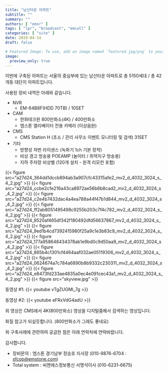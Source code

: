 ```yaml
---
title: "남산타운 아파트"
subtitle: ""
summary: ""
authors: [ "emsr" ]
tags: [ "lpr", "broadcast", "emcall" ]
categories: [ "site" ]
date: 2019-04-14
draft: false

# Featured Image: To use, add an image named `featured.jpg/png` to your page's folder.
image:
  preview_only: true
---
```


이번에 구축된 아파트는 서울의 중심부에 있는 남산타운 아파트로 총 5150세대 / 총 42개동 대단지 아파트입니다.

사용된 장비 내역은 아래와 같습니다.

- NVR
  - EM-64B8F(HDD 70TB) / 10SET
- CAM
  - 한화테크윈 800만화소(4K) / 400만화소
  - 엠스톤 엘리베이터 전용 카메라 (이상음원)
- CMS
  - CMS Station H (초소 / 관리 사무소 이벤트 모니터링 및 검색) 31SET
- 기타
  - 방향성 차번 라이센스 (녹화기 1ch 기본 장착)
  - 비상 경고 방송용 POEAMP (놀이터 / 취약지구 방송용)
  - 지하 주차장 비상벨 (120개 설치 - 원격 리모컨 포함)

{{< figure src="a27d24_364dd1dccb894ab3a907cfc43315afe2_mv2_d_4032_3024_s_4_2.jpg" >}}
{{< figure src="a27d24_ccbe2c1e216a43ca8972ae56b6b8cad2_mv2_d_4032_3024_s_4_2.jpg" >}}
{{< figure src="a27d24_c2e4b7432dac4a4ea788a44f47b1d844_mv2_d_4032_3024_s_4_2.jpg" >}}
{{< figure src="a27d24_ff2ab8051495498c9255b203c7f4c782_mv2_d_4032_3024_s_4_2.jpg" >}}
{{< figure src="a27d24_9520af465df342f180492dfd56637867_mv2_d_4032_3024_s_4_2.jpg" >}}
{{< figure src="a27d24_9ed1b4cd7392415980f25a9c1e3b83c9_mv2_d_4032_3024_s_4_2.jpg" >}}
{{< figure src="a27d24_177a958648434378ab1e9bd0c9d50aa9_mv2_d_4032_3024_s_4_2.jpg" >}}
{{< figure src="a27d24_865b4c1301cf4464aaf032ae05119306_mv2_d_4032_3024_s_4_2.jpg" >}}
{{< figure src="a27d24_0624674a7c784a6890b8b9332c230311_mv2_d_4032_3024_s_4_2.jpg" >}}
{{< figure src="a27d24_e8473fd233ae4835a0ec4e091cec43a1_mv2_d_4032_3024_s_4_2.jpg" >}}
{{< figure src="skyview.jpg" >}}

동영상 #1:
{{< youtube vTgZUGMl_7g >}}
&nbsp;

동영상 #2:
{{< youtube eFRxVdG4adU >}}
&nbsp;

위 영상은 CMS에서 4K(800만화소) 영상을 디지털줌해서 검색하는 영상입니다.

화질 참고가 되실듯합니다. (800만화소가 그래도 좋네요)

위 구축사례에 관련하여 궁금한 점은 아래 연락처에 연락바랍니다.

감사합니다.

- 장비문의 : 엠스톤 경기남부 정승호 지사장 (010-9876-6704 : sfcop@emstone.com)
- Total system : 씨엔에스정보통신 서명석이사 (010-6231-6675)
